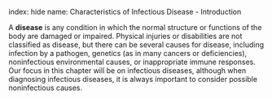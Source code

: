 index: hide
name: Characteristics of Infectious Disease - Introduction

A  **disease** is any condition in which the normal structure or functions of the body are damaged or impaired. Physical injuries or disabilities are not classified as disease, but there can be several causes for disease, including infection by a pathogen, genetics (as in many cancers or deficiencies), noninfectious environmental causes, or inappropriate immune responses. Our focus in this chapter will be on infectious diseases, although when diagnosing infectious diseases, it is always important to consider possible noninfectious causes.
